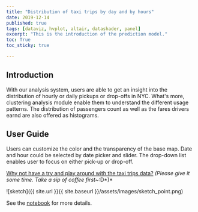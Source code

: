 ```yaml
---
title: "Distribution of taxi trips by day and by hours"
date: 2019-12-14
published: true
tags: [dataviz, hvplot, altair, datashader, panel]
excerpt: "This is the introduction of the prediction model."
toc: True
toc_sticky: true

---
```


## Introduction

With our analysis system, users are able to get an insight into the distribution of hourly or daily pickups or drop-offs in NYC. What's more, clustering analysis module enable them to understand the different usage patterns. The distribution of passengers count as well as the fares drivers earnd are also offered as histograms.


## User Guide

Users can customize the color and the transparency of the base map. Date and hour could be selected by date picker and slider. The drop-down list enables user to focus on either pick-up or drop-off.

[Why not have a try and play around with the taxi trips data?](https://notebooks.gesis.org/binder/jupyter/user/fanshi0301-final_project620-2pkq54af/panel/NYCtaxiApp)
*(Please give it some time. Take a sip of coffee first~*:D*)*

![sketch]({{ site.url }}{{ site.baseurl }}/assets/images/sketch_point.png)

See the [notebook](https://mybinder.org/v2/gh/fanshi0301/final_project620/master?filepath=NYCtaxiApp.ipynb) for more details.
